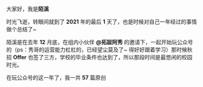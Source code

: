大家好，我是**陌溪**

时光飞逝，转眼间就到了 **2021** 年的最后 **1** 天了，也是时候对自己一年经过的事情做个总结了~

陌溪是在去年 **12** 月底，在组内小伙伴 **@拓跋阿秀** 的邀请下，一起开始玩公众号的（ps：秀哥的运营能力杠杠的，已经望尘莫及了~ 得好好跟着学习）那时候秋招 **Offer** 也签了三方，学校的毕业条件也达到了，所以那段时间是最悠闲的校园时光。

在玩公众号的这一年了，我一共 **57** 篇原创

